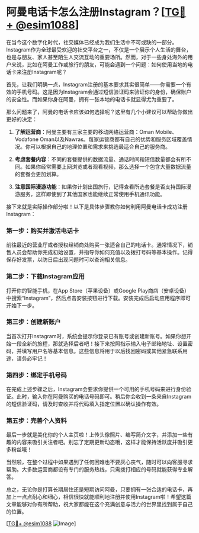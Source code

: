 # 阿曼电话卡怎么注册Instagram？[[TG💪+ @esim1088](https://t.me/s/esim1088)]

在当今这个数字化时代，社交媒体已经成为我们生活中不可或缺的一部分。Instagram作为全球最受欢迎的社交平台之一，不仅是一个展示个人生活的舞台，也是与朋友、家人甚至陌生人交流互动的重要场所。然而，对于一些身处海外的用户来说，比如在阿曼工作或旅行的朋友，可能会遇到一个问题：如何使用当地的电话卡来注册Instagram呢？

首先，让我们明确一点，Instagram注册的基本要求其实很简单——你需要一个有效的手机号码。这是因为Instagram会通过短信验证码来验证你的身份，确保账户的安全性。而如果你身在阿曼，拥有一张本地的电话卡就显得尤为重要了。

那么问题来了，阿曼的电话卡应该如何选择呢？这里有几个小建议可以帮助你做出更好的决定：

1. **了解运营商**：阿曼主要有三家主要的移动网络运营商：Oman Mobile、Vodafone Oman以及Nawras。每家运营商都有自己的优势和服务区域覆盖情况。你可以根据自己的地理位置和需求来挑选最适合自己的服务商。

2. **考虑套餐内容**：不同的套餐提供的数据流量、通话时间和短信数量都会有所不同。如果你经常需要上网浏览或者观看视频，那么选择一个包含大量数据流量的套餐会更加划算。

3. **注意国际漫游功能**：如果你计划出国旅行，记得查看所选套餐是否支持国际漫游服务，这样即使到了其他国家也能继续正常使用手机通讯功能。

接下来就是实际操作部分啦！以下是具体步骤教你如何利用阿曼电话卡成功注册Instagram：

### 第一步：购买并激活电话卡

前往最近的营业厅或者授权经销商处购买一张适合自己的电话卡。通常情况下，销售人员会帮助你完成初始设置，并指导你如何充值以及拨打号码等基本操作。记得保存好发票，以防日后出现问题时可以查询相关信息。

### 第二步：下载Instagram应用

打开你的智能手机，在App Store（苹果设备）或Google Play商店（安卓设备）中搜索“Instagram”，然后点击安装按钮进行下载。安装完成后启动应用程序即可开始下一步。

### 第三步：创建新账户

当首次打开Instagram时，系统会提示你登录已有账号或创建新账号。如果你想开始一段全新的旅程，那就选择后者吧！接下来按照指示输入电子邮箱地址、设置密码，并填写用户名等基本信息。这些信息将用于以后找回密码或其他紧急联系用途，请务必牢记！

### 第四步：绑定手机号码

在完成上述步骤之后，Instagram会要求你提供一个可用的手机号码来进行身份验证。此时，输入你在阿曼购买的电话号码即可。稍后你会收到一条来自Instagram的短信验证码，请及时查收并将代码填入指定位置以确认操作有效。

### 第五步：完善个人资料

最后一步就是美化你的个人主页啦！上传头像照片、编写简介文字，并添加一些有趣的内容来吸引关注者吧。别忘了定期更新动态哦，这样才能保持活跃度并吸引更多粉丝哦！

当然啦，在整个过程中如果遇到了任何困难也不要灰心丧气，随时可以向客服寻求帮助。大多数运营商都设有专门的服务热线，只需拨打相应的号码就能获得专业解答。

总之，无论你是打算长期居住还是短期访问阿曼，只要拥有一张合适的电话卡，再加上一点点耐心和细心，相信很快就能顺利地注册并使用Instagram啦！希望这篇文章能够对你有所帮助，祝大家都能在这个充满创意与活力的世界里找到属于自己的位置。

[[TG💪+ @esim1088](https://t.me/s/esim1088) ![Image](https://i.postimg.cc/4NQfJmqS/Snipaste-2025-05-13-00-14-12.png)]